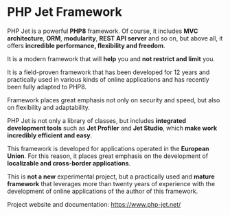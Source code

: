 # PHP Jet Framework

PHP Jet is a powerful **PHP8** framework. Of course, it includes **MVC architecture**, **ORM**, **modularity**, **REST API server** and so on, but above all, it offers **incredible performance, flexibility and freedom**.

It is a modern framework that will **help** you and **not restrict and limit** you.

It is a field-proven framework that has been developed for 12 years and practically used in various kinds of online applications and has recently been fully adapted to PHP8.

Framework places great emphasis not only on security and speed, but also on flexibility and adaptability.

PHP Jet is not only a library of classes, but includes **integrated development tools** such as **Jet Profiler** and **Jet Studio**, which **make work incredibly efficient and easy**.

This framework is developed for applications operated in the **European Union**. For this reason, it places great emphasis on the development of **localizable and cross-border applications**.

This is **not a new** experimental project, but a practically used and **mature framework** that leverages more than twenty years of experience with the development of online applications of the author of this framework.

Project website and documentation: https://www.php-jet.net/

